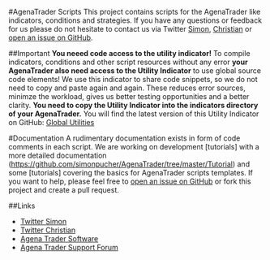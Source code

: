 #AgenaTrader Scripts 
This project contains scripts for the AgenaTrader like indicators, conditions and strategies. If you have any questions or feedback for us please do not hesitate to contact us via Twitter [Simon](https://twitter.com/SimonPucher), [Christian](https://twitter.com/ckovar82) or [open an issue on GitHub](https://github.com/simonpucher/AgenaTrader/issues).

##Important
**You neeed code access to the utility indicator!** To compile indicators, conditions and other script resources without any error **your AgenaTrader also need access to the Utility Indicator** to use global source code elements! We use this indicator to share code snippets, so we do not need to copy and paste again and again. These reduces error sources, minimze the workload, gives us better testing opportunities and a better clarity. **You need to copy the Utility Indicator into the indicators directory of your AgenaTrader.** You will find the latest version of this Utility Indicator on GitHub: [Global Utilities](https://github.com/simonpucher/AgenaTrader/blob/master/Utility/GlobalUtilities_Utility.cs)

#Documentation
A rudimentary documentation exists in form of code comments in each script.
We are working on development [tutorials] with a more detailed documentation (https://github.com/simonpucher/AgenaTrader/tree/master/Tutorial) and some [tutorials] covering the basics for AgenaTrader scripts templates. If you want to help, please feel free to [open an issue on GitHub](https://github.com/simonpucher/AgenaTrader/issues) or fork this project and create a pull request.

##Links
- [Twitter Simon](https://twitter.com/SimonPucher)
- [Twitter Christian](https://twitter.com/ckovar82)
- [Agena Trader Software](http://www.tradeescort.com)
- [Agena Trader Support Forum](http://www.tradeescort.com/phpbb_de/)
